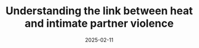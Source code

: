 ---
title: "Understanding the link between heat and intimate partner violence"
date: 2025-02-11
authors:
  - Laura Schmitz
  - admin
  - Judit Vall
#publication_types: ["3"] # 2 = Journal article, 1 = Conference paper, etc.
publication: "Work in progress"
#url_pdf: "uploads/my-paper.pdf"

---